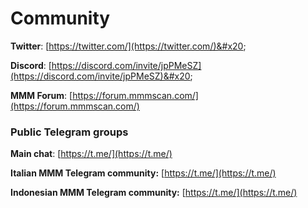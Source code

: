 # Community

**Twitter**: [https://twitter.com/](https://twitter.com/)&#x20;

**Discord**: [https://discord.com/invite/jpPMeSZ](https://discord.com/invite/jpPMeSZ)&#x20;

**MMM Forum**: [https://forum.mmmscan.com/](https://forum.mmmscan.com/)

### Public Telegram groups

**Main chat**: [https://t.me/](https://t.me/)

<!-- **MMM announcements group**: [https://t.me/FuseAnnouncements](https://t.me/FuseAnnouncements) -->

<!-- **MMM Cash group**: [https://t.me/fusecash](https://t.me/fusecash) -->

<!-- **medifaktSwap group**: [https://t.me/fuseswap](https://t.me/fuseswap) -->

<!-- **MMM NFTs**: [https://t.me/fuseNFTs](https://t.me/fuseNFTs)&#x20; -->

**Italian MMM Telegram community:** [https://t.me/](https://t.me/)

**Indonesian MMM Telegram community:** [https://t.me/](https://t.me/)


